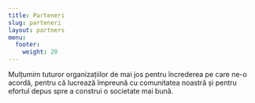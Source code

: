 ```yaml
---
title: Parteneri
slug: parteneri
layout: partners
menu: 
  footer:
    weight: 20
---
```

Mulțumim tuturor organizațiilor de mai jos pentru încrederea pe care ne-o acordă, pentru că lucrează împreună cu comunitatea noastră și pentru efortul depus spre a construi o societate mai bună.
